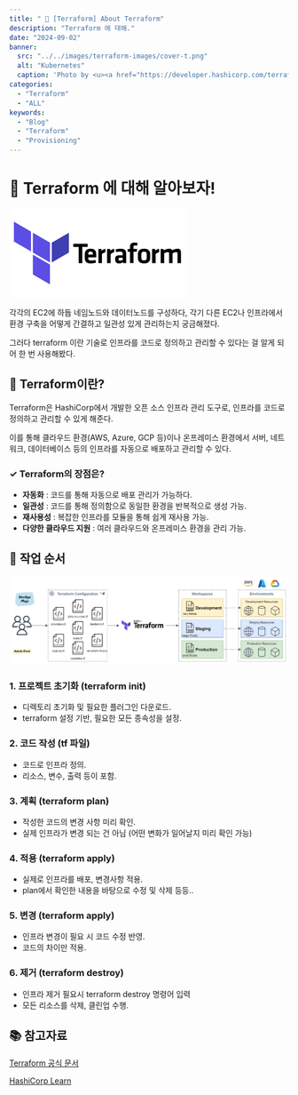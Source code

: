 ```yaml
---
title: " 🌟 [Terraform] About Terraform"
description: "Terraform 에 대해."
date: "2024-09-02"
banner:
  src: "../../images/terraform-images/cover-t.png"
  alt: "Kubernetes"
  caption: 'Photo by <u><a href="https://developer.hashicorp.com/terraform/docs">Terraform Docs</a></u>'
categories:
  - "Terraform"
  - "ALL"
keywords:
  - "Blog"
  - "Terraform"
  - "Provisioning"
---
```

# 💬 Terraform 에 대해 알아보자!

![Terraform](https://raw.githubusercontent.com/jms0522/jms0522.github.io/main/content/images/terraform-images/cover-t.png)

각각의 EC2에 하듑 네임노드와 데이터노드를 구성하다, 각기 다른 EC2나 인프라에서 환경 구축을 어떻게 간결하고 일관성 있게 관리하는지 궁금해졌다.

그러다 terraform 이란 기술로 인프라를 코드로 정의하고 관리할 수 있다는 걸 알게 되어 한 번 사용해봤다.

## 📌 Terraform이란?

Terraform은 HashiCorp에서 개발한 오픈 소스 인프라 관리 도구로, 인프라를 코드로 정의하고 관리할 수 있게 해준다. 

이를 통해 클라우드 환경(AWS, Azure, GCP 등)이나 온프레미스 환경에서 서버, 네트워크, 데이터베이스 등의 인프라를 자동으로 배포하고 관리할 수 있다.


### ✓ Terraform의 장점은?

- **자동화** : 코드를 통해 자동으로 배포 관리가 가능하다.
- **일관성** : 코드를 통해 정의함으로 동일한 환경을 반복적으로 생성 가능.
- **재사용성** : 복잡한 인프라를 모듈을 통해 쉽게 재사용 가능.
- **다양한 클라우드 지원** : 여러 클라우드와 온프레미스 환경을 관리 가능.



## 🔨 작업 순서

<img src="https://raw.githubusercontent.com/jms0522/jms0522.github.io/main/content/images/terraform-images/working.png" alt="Terraform working" width="700" />

### 1. 프로젝트 초기화 (terraform init)

- 디렉토리 초기화 및 필요한 플러그인 다운로드.
- terraform 설정 기반, 필요한 모든 종속성을 설정.

### 2. 코드 작성 (tf 파일)

- 코드로 인프라 정의.
- 리소스, 변수, 출력 등이 포함.

### 3. 계획 (terraform plan)

- 작성한 코드의 변경 사항 미리 확인.
- 실제 인프라가 변경 되는 건 아님 (어떤 변화가 일어날지 미리 확인 가능)

### 4. 적용 (terraform apply)

- 실제로 인프라를 배포, 변경사항 적용.
- plan에서 확인한 내용을 바탕으로 수정 및 삭제 등등..

### 5. 변경 (terraform apply)

- 인프라 변경이 필요 시 코드 수정 반영.
- 코드의 차이만 적용.

### 6. 제거 (terraform destroy)

- 인프라 제거 필요시 terraform destroy 명령어 입력
- 모든 리소스를 삭제, 클린업 수행.


## 📚 참고자료

[Terraform 공식 문서](https://developer.hashicorp.com/terraform/docs)

[HashiCorp Learn](https://developer.hashicorp.com/terraform/tutorials)